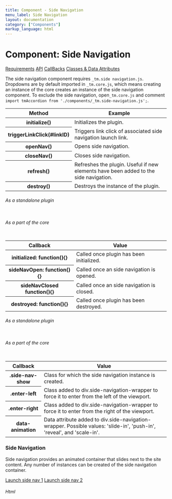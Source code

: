```yaml
---
title: Component - Side Navigation
menu_label: Side Navigation
layout: documentation
category: ["Components"]
markup_language: html
---
```


<div class="section-block">
  <div class="row pt-40 pt-md-40">
    <!-- Content Inner -->
    <div class="col w-9/12 w-md-full order-2 content-inner">
      <h1 class="font-light">Component: Side Navigation</h1>
      <div class="tabs rounded">
        <div class="tab-nav button-nav left">
          <a href="#tabs-1-pane-1" class="button border-b border-2 active bg-transparent bg-hover-transparent border-grey-lightest border-hover-grey-lightest color-grey-dark color-hover-grey-darkest border-active-primary color-active-primary">Requirements</a>
          <a href="#tabs-1-pane-2" class="button border-b border-2 bg-transparent bg-hover-transparent border-grey-lightest border-hover-grey-lightest color-grey-dark color-hover-grey-darkest border-active-primary color-active-primary">API</a>
          <a href="#tabs-1-pane-3" class="button border-b border-2 bg-transparent bg-hover-transparent border-grey-lightest border-hover-grey-lightest color-grey-dark color-hover-grey-darkest border-active-primary color-active-primary">CallBacks</a>
          <a href="#tabs-1-pane-4" class="button border-b border-2 bg-transparent bg-hover-transparent border-grey-lightest border-hover-grey-lightest color-grey-dark color-hover-grey-darkest border-active-primary color-active-primary">Classes &amp; Data Attributes</a>
        </div>
        <div class="tab-panes px-0 rounded rounded-sm-b border-transparent">
          <div id="tabs-1-pane-1" class="active animate-in">
            <div class="tab-content">
              <p class="mb-0">The side navigation component requires <code class="color-indigo font-bold">_tm.side navigation.js</code>. Dropdowns are by default imported in <code class="color-indigo font-bold">_tm.core.js</code>, which means creating an instance of the core creates an instance of the side navigation component. To exclude the side navigation, open<code class="color-indigo font-bold">_tm.core.js</code> and comment <code class="color-indigo font-bold">import tmAccordion from './components/_tm.side-navigation.js';</code>.</p>
            </div>
          </div>
          <div id="tabs-1-pane-2">
            <div class="tab-content">
              <!-- Classes -->
              <div class="table-scrollable">
                <table class="table size-md mb-0 rounded bg-white">
                  <thead>
                    <tr>
                      <th> Method </th>
                      <th> Example </th>
                    </tr>
                  </thead>
                  <tbody class="font-mono">
                    <tr>
                      <th class="color-indigo">initialize()</th>
                      <td> Initializes the plugin. </td>
                    </tr>
                    <tr>
                      <th class="color-indigo">triggerLinkClick(#linkID)</th>
                      <td> Triggers link click of associated side navigation launch link. </td>
                    </tr>
                    <tr>
                      <th class="color-indigo">openNav()</th>
                      <td> Opens side navigation. </td>
                    </tr>
                    <tr>
                      <th class="color-indigo">closeNav()</th>
                      <td> Closes side navigation. </td>
                    </tr>
                    <tr>
                      <th class="color-indigo">refresh()</th>
                      <td> Refreshes the plugin. Useful if new elements have been added to the side navigation. </td>
                    </tr>
                    <tr>
                      <th class="color-indigo">destroy()</th>
                      <td> Destroys the instance of the plugin. </td>
                    </tr>
                  </tbody>
                </table>
              </div>
              <!-- Classes End -->
              <!-- code -->
              <h6 class="uppercase">As a standalone plugin</h6>
              <div class="rounded p-20 overflow-y-scroll mb-0 bg-gradient-grey-ultralight border-l border-4 border-solid border-indigo">
                <pre class="m-0 language-js"><code class="inline-block scrolling-touch"><!--let sidenavigation = new tmSideNavigation('.show-side-nav');
sidenavigation.method();
--></code></pre>
              </div>
              <!-- code -->
              <!-- code -->
              <h6 class="uppercase">As a part of the core</h6>
              <div class="rounded p-20 overflow-y-scroll mb-0 bg-gradient-grey-ultralight border-l border-4 border-solid border-indigo">
                <pre class="m-0 language-js"><code class="inline-block scrolling-touch"><!--timber.sidenavigation.method();
--></code></pre>
              </div>
              <!-- code -->
            </div>
          </div>
          <div id="tabs-1-pane-3">
            <div class="tab-content">
              <!-- Classes -->
              <div class="table-scrollable">
                <table class="table size-md mb-0 rounded bg-white">
                  <thead>
                    <tr>
                      <th> Callback </th>
                      <th> Value </th>
                    </tr>
                  </thead>
                  <tbody class="font-mono">
                    <tr>
                      <th class="color-indigo">initialized: function(){}</th>
                      <td> Called once plugin has been initialized. </td>
                    </tr>
                    <tr>
                      <th class="color-indigo">sideNavOpen: function(){}</th>
                      <td> Called once an side navigation is opened. </td>
                    </tr>
                    <tr>
                      <th class="color-indigo">sideNavClosed function(){}</th>
                      <td> Called once an side navigation is closed. </td>
                    </tr>
                    <tr>
                      <th class="color-indigo">destroyed: function(){}</th>
                      <td> Called once plugin has been destroyed. </td>
                    </tr>
                  </tbody>
                </table>
              </div>
              <!-- Classes End -->
              <!-- code -->
              <h6 class="uppercase">As a standalone plugin</h6>
              <div class="rounded p-20 overflow-y-scroll mb-0 bg-gradient-grey-ultralight border-l border-4 border-solid border-indigo">
                <pre class="m-0 language-js"><code class="inline-block scrolling-touch"><!--let sidenavigation = new tmSideNavigation('.show-side-nav',{
	callback:function(){}
});
--></code></pre>
              </div>
              <!-- code -->
              <!-- code -->
              <h6 class="uppercase">As a part of the core</h6>
              <div class="rounded p-20 overflow-y-scroll mb-0 bg-gradient-grey-ultralight border-l border-4 border-solid border-indigo">
                <pre class="m-0 language-js"><code class="inline-block scrolling-touch"><!--timber.module.sidenavigation.settings.callback = function(){};
--></code></pre>
              </div>
              <!-- code -->
            </div>
          </div>
          <div id="tabs-1-pane-4">
            <div class="tab-content">
              <!-- Classes -->
              <div class="table-scrollable">
                <table class="table size-md mb-0 rounded bg-white">
                  <thead>
                    <tr>
                      <th> Callback </th>
                      <th> Value </th>
                    </tr>
                  </thead>
                  <tbody class="font-mono">
                    <tr>
                      <th class="color-indigo">.side-nav-show</th>
                      <td> Class for which the side navigation instance is created. </td>
                    </tr>
                    <tr>
                      <th class="color-indigo">.enter-left</th>
                      <td> Class added to div.side-navigation-wrapper to force it to enter from the left of the viewport. </td>
                    </tr>
                    <tr>
                      <th class="color-indigo">.enter-right</th>
                      <td> Class added to div.side-navigation-wrapper to force it to enter from the right of the viewport. </td>
                    </tr>
                    <tr>
                      <th class="color-indigo">data-animation</th>
                      <td> Data attribute added to div.side-navigation-wrapper. Possible values: 'slide-in', 'push-in', 'reveal', and 'scale-in'. </td>
                    </tr>
                  </tbody>
                </table>
              </div>
              <!-- Classes End -->
            </div>
          </div>
        </div>
      </div>
      <!-- Demo Block -->
      <div class="demo-block mt-80">
        <h3 class="font-light">Side Navigation</h3>
        <p>Side navigation provides an animated container that slides next to the site content. Any number of instances can be created of the side navigation container.</p>
        <a href="#side-nav-1" class="button rounded side-nav-show">Launch side nav 1</a>
        <a href="#side-nav-2" class="button rounded side-nav-show">Launch side nav 2</a>
      </div>
      <!-- Demo Block End -->
      <!-- code -->
      <h6 class="uppercase">Html</h6>
      <div class="rounded p-20 overflow-y-scroll mb-0 bg-gradient-grey-ultralight border-l border-4 border-solid border-indigo">
        <pre class="m-0 language-html"><code class="inline-block scrolling-touch"><!--<a href="#side-nav-1" class="button rounded side-nav-show">Launch side nav 1</a>
<a href="#side-nav-2" class="button rounded side-nav-show">Launch side nav 2</a>
--></code></pre>
      </div>
      <!-- code -->
    </div>
    <!-- Content Inner End -->
		<!-- {{ sidebar }} -->
  </div>
</div>
